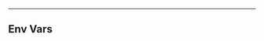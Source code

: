 <!-- Space: ZshHacker -->
<!-- Parent: Project -->
<!-- Title: Env Vars -->

<!-- Label: ZshHacker -->
<!-- Label: Project -->
<!-- Label: Env Vars -->
<!-- Include: docs/disclaimer.md -->
<!-- Include: ac:toc -->

---

## Env Vars
